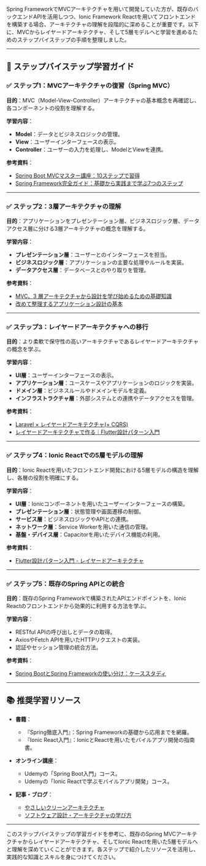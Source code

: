 Spring FrameworkでMVCアーキテクチャを用いて開発していた方が、既存のバックエンドAPIを活用しつつ、Ionic Framework Reactを用いてフロントエンドを構築する場合、アーキテクチャの理解を段階的に深めることが重要です。以下に、MVCからレイヤードアーキテクチャ、そして5層モデルへと学習を進めるためのステップバイステップの手順を整理しました。

---

## 🧭 ステップバイステップ学習ガイド

### ✅ ステップ1：MVCアーキテクチャの復習（Spring MVC）

**目的**：MVC（Model-View-Controller）アーキテクチャの基本概念を再確認し、各コンポーネントの役割を理解する。

**学習内容**：

- **Model**：データとビジネスロジックの管理。
- **View**：ユーザーインターフェースの表示。
- **Controller**：ユーザーの入力を処理し、ModelとViewを連携。

**参考資料**：

- [Spring Boot MVCマスター講座：10ステップで習得](https://dexall.co.jp/articles/?p=322)
- [Spring Framework完全ガイド：基礎から実践まで学ぶ7つのステップ](https://dexall.co.jp/articles/?p=310)

---

### ✅ ステップ2：3層アーキテクチャの理解

**目的**：アプリケーションをプレゼンテーション層、ビジネスロジック層、データアクセス層に分ける3層アーキテクチャの概念を理解する。

**学習内容**：

- **プレゼンテーション層**：ユーザーとのインターフェースを担当。
- **ビジネスロジック層**：アプリケーションの主要な処理やルールを実装。
- **データアクセス層**：データベースとのやり取りを管理。

**参考資料**：

- [MVC、3 層アーキテクチャから設計を学び始めるための基礎知識](https://qiita.com/os1ma/items/7a229585ebdd8b7d86c2)
- [改めて整理するアプリケーション設計の基本](https://speakerdeck.com/os1ma/gai-metezheng-li-suruapurikesiyonshe-ji-noji-ben)

---

### ✅ ステップ3：レイヤードアーキテクチャへの移行

**目的**：より柔軟で保守性の高いアーキテクチャであるレイヤードアーキテクチャの概念を学ぶ。

**学習内容**：

- **UI層**：ユーザーインターフェースの表示。
- **アプリケーション層**：ユースケースやアプリケーションのロジックを実装。
- **ドメイン層**：ビジネスルールやドメインモデルを定義。
- **インフラストラクチャ層**：外部システムとの連携やデータアクセスを管理。

**参考資料**：

- [Laravel × レイヤードアーキテクチャ(+ CQRS)](https://zenn.dev/metallic_kfc/articles/f6a554340cb025)
- [レイヤードアーキテクチャで作る｜Flutter設計パターン入門](https://zenn.dev/flutteruniv/books/flutter-architecture/viewer/5_layered-architecture)

---

### ✅ ステップ4：Ionic Reactでの5層モデルの理解

**目的**：Ionic Reactを用いたフロントエンド開発における5層モデルの構造を理解し、各層の役割を明確にする。

**学習内容**：

- **UI層**：Ionicコンポーネントを用いたユーザーインターフェースの構築。
- **プレゼンテーション層**：状態管理や画面遷移の制御。
- **サービス層**：ビジネスロジックやAPIとの連携。
- **ネットワーク層**：Service Workerを用いた通信の管理。
- **基盤・デバイス層**：Capacitorを用いたデバイス機能の利用。

**参考資料**：

- [Flutter設計パターン入門 - レイヤードアーキテクチャ](https://zenn.dev/flutteruniv/books/flutter-architecture/viewer/5_layered-architecture)

---

### ✅ ステップ5：既存のSpring APIとの統合

**目的**：既存のSpring Frameworkで構築されたAPIエンドポイントを、Ionic Reactのフロントエンドから効果的に利用する方法を学ぶ。

**学習内容**：

- RESTful APIの呼び出しとデータの取得。
- AxiosやFetch APIを用いたHTTPリクエストの実装。
- 認証やセッション管理の統合方法。

**参考資料**：

- [Spring BootとSpring Frameworkの使い分け：ケーススタディ](https://dexall.co.jp/articles/?p=310)

---

## 📚 推奨学習リソース

- **書籍**：
  - 『Spring徹底入門』：Spring Frameworkの基礎から応用までを網羅。
  - 『Ionic React入門』：IonicとReactを用いたモバイルアプリ開発の指南書。

- **オンライン講座**：
  - Udemyの「Spring Boot入門」コース。
  - Udemyの「Ionic Reactで学ぶモバイルアプリ開発」コース。

- **記事・ブログ**：
  - [やさしいクリーンアーキテクチャ](https://zenn.dev/sre_holdings/articles/a57f088e9ca07d)
  - [ソフトウェア設計・アーキテクチャの学び方](https://qiita.com/ROPITAL/items/165bef33492ba27cfbf7)

---

このステップバイステップの学習ガイドを参考に、既存のSpring MVCアーキテクチャからレイヤードアーキテクチャ、そしてIonic Reactを用いた5層モデルへと理解を深めていくことができます。各ステップで紹介したリソースを活用し、実践的な知識とスキルを身につけてください。 